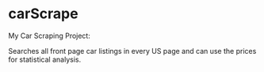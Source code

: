 # carScrape
My Car Scraping Project:

Searches all front page car listings in every US page and can use the prices for statistical analysis. 

